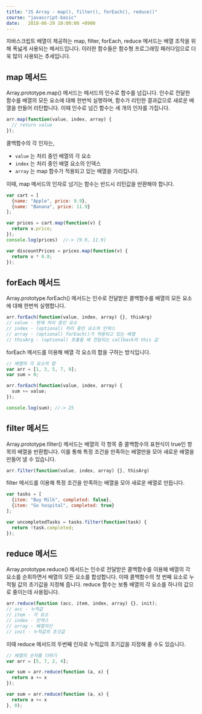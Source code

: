 ```yaml
---
title: "JS Array - map(), filter(), forEach(), reduce()"
course: "javascript-basic"
date:   2018-06-29 10:00:00 +0900
---
```




자바스크립트 배열이 제공하는 map, filter, forEach, reduce 메서드는 배열 조작을 위해 폭넓게 사용되는 메서드입니다. 이러한 함수들은 함수형 프로그래밍 패러다임으로 더욱 많이 사용되는 추세입니다.





## map 메서드

Array.prototype.map() 메서드는 메서드의 인수로 함수를 넘깁니다. 인수로 전달한 함수를 배열의 모든 요소에 대해 한번씩 실행하며, 함수가 리턴한 결과값으로 새로운 배열을 만들어 리턴합니다. 이때 인수로 넘긴 함수는 세 개의 인자를 가집니다.

```js
arr.map(function(value, index, array) {
  // return value
});
```

콜백함수의 각 인자는,

- `value` 는 처리 중인 배열의 각 요소
- `index` 는 처리 중인 배열 요소의 인덱스
- `array` 는 map 함수가 적용되고 있는 배열을 가리킵니다.

이때, map 메서드의 인자로 넘기는 함수는 반드시 리턴값을 반환해야 합니다.



```js
var cart = [
  {name: "Apple", price: 9.9},
  {name: "Banana", price: 11.9}
];

var prices = cart.map(function(v) {
  return v.price;
});
console.log(prices)  //-> [9.9, 11.9]

var discountPrices = prices.map(function(v) {
  return v * 0.8;
});
```





## forEach 메서드

Array.prototype.forEach() 메서드는 인수로 전달받은 콜백함수를 배열의 모든 요소에 대해 한번씩 실행합니다.

```js
arr.forEach(function(value, index, array) {}, thisArg)
// value - 현재 처리 중인 요소
// index - (optional) 처리 중인 요소의 인덱스
// array - (optional) forEach()가 적용되고 있는 배열
// thisArg - (optional) 호출될 때 전달되는 callback의 this 값
```



forEach 메서드를 이용해 배열 각 요소의 합을 구하는 방식입니다.

```js
// 배열의 각 요소의 합
var arr = [1, 3, 5, 7, 9];
var sum = 0;

arr.forEach(function(value, index, array) {
  sum += value;
});

console.log(sum); //-> 25
```





## filter 메서드

Array.prototype.filter() 메서드는 배열의 각 항목 중 콜백함수의 표현식이 true인 항목의 배열을 반환합니다. 이를 통해 특정 조건을 만족하는 배열만을 모아 새로운 배열을 만들어 낼 수 있습니다.

```js
arr.filter(function(value, index, array) {}, thisArg)
```



filter 메서드를 이용해 특정 조건을 만족하는 배열을 모아 새로운 배열로 만듭니다.

```js
var tasks = [
  {item: "Buy Milk", completed: false},
  {item: "Go hospital", completed: true}
];

var uncompletedTasks = tasks.filter(function(task) { 
  return !task.completed; 
});
```





## reduce 메서드

Array.prototype.reduce() 메서드는 인수로 전달받은 콜백함수를 이용해 배열의 각 요소를 순회하면서 배열의 모든 요소를 합성합니다. 이때 콜백함수의 첫 번째 요소로 누적될 값의 초기값을 지정해 줍니다. reduce 함수는 보통 배열의 각 요소를 하나의 값으로 줄이는데 사용됩니다.

```js
arr.reduce(function (acc, item, index, array) {}, init);
// acc - 누적값
// item - 각 요소
// index - 인덱스
// array - 배열자신
// init - 누적값의 초깃값
```

이때 reduce 메서드의 두번째 인자로 누적값의 초기값을 지정해 줄 수도 있습니다.



```js
// 배열의 숫자를 더하기
var arr = [5, 7, 2, 4];

var sum = arr.reduce(function (a, x) {
  return a += x
});

var sum = arr.reduce(function (a, x) {
  return a += x
}, 0);
```



